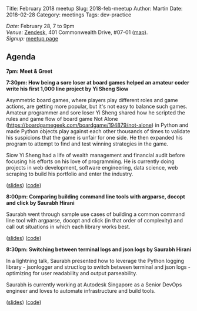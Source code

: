 Title: February 2018 meetup
Slug: 2018-feb-meetup
Author: Martin
Date: 2018-02-28
Category: meetings
Tags: dev-practice

_Date:_ February 28, 7 to 9pm<br/>
_Venue:_ [Zendesk](https://www.zendesk.com), 401 Commonwealth Drive, #07-01
([map](https://goo.gl/maps/oxHhdVPPrNG2)).<br/>
_Signup:_ [meetup
page](https://www.meetup.com/Singapore-Python-User-Group/events/247613608/)

## Agenda

**7pm: Meet & Greet**

**7:30pm: How being a sore loser at board games helped an amateur coder write
his first 1,000 line project by Yi Sheng Siow**

Asymmetric board games, where players play different roles and game actions, are
getting more popular, but it's not easy to balance such games. Amateur
programmer and sore loser Yi Sheng shared how he scripted the rules and game
flow of board game Not Alone
(https://boardgamegeek.com/boardgame/194879/not-alone) in Python and made Python
objects play against each other thousands of times to validate his suspicions
that the game is unfair for one side. He then expanded his program to attempt to
find and test winning strategies in the game.

Siow Yi Sheng had a life of wealth management and financial audit before
focusing his efforts on his love of programming. He is currently doing projects
in web development, software engineering, data science, web scraping to build
his portfolio and enter the industry.

([slides](https://speakerdeck.com/foreverfighter/not-alone-board-game-simulations))
([code](https://github.com/foreverfighter/not_alone_simulation))

**8:00pm: Comparing building command line tools with argparse, docopt and click
by Saurabh Hirani**

Saurabh went through sample use cases of building a common command line tool
with argparse, docopt and click (in that order of complexity) and call out
situations in which each library works best.

([slides](https://go-talks.appspot.com/github.com/saurabh-hirani/talks/argparse-docopt-click/slides/argparse-docopt-click.slide#1))
([code](https://github.com/saurabh-hirani/talks/tree/master/argparse-docopt-click))

**8:30pm: Switching between terminal logs and json logs by Saurabh Hirani**

In a lightning talk, Saurabh presented how to leverage the Python logging
library - jsonlogger and structlog to switch between terminal and json logs -
optimizing for user readability and output parseability.

Saurabh is currently working at Autodesk Singapore as a Senior DevOps engineer
and loves to automate infrastructure and build tools.

([slides](https://go-talks.appspot.com/github.com/saurabh-hirani/talks/terminal-and-json-logging/slides/terminal-and-json-logging.slide#1))
([code](https://github.com/saurabh-hirani/talks/tree/master/terminal-and-json-logging))
